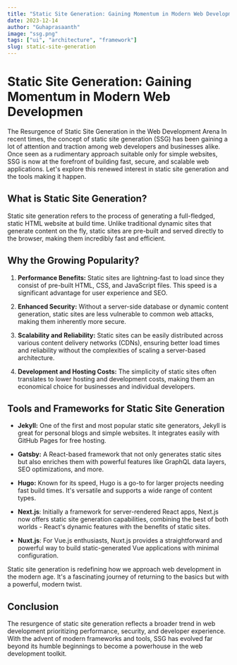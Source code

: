 ```yaml
---
title: "Static Site Generation: Gaining Momentum in Modern Web Developmen"
date: 2023-12-14
author: "Guhaprasaanth"
image: "ssg.png"
tags: ["ui", "architecture", "framework"]
slug: static-site-generation
---
```

# Static Site Generation: Gaining Momentum in Modern Web Developmen
The Resurgence of Static Site Generation in the Web Development Arena
In recent times, the concept of static site generation (SSG) has been gaining a lot of attention and traction among web developers and businesses alike. Once seen as a rudimentary approach suitable only for simple websites, SSG is now at the forefront of building fast, secure, and scalable web applications. Let's explore this renewed interest in static site generation and the tools making it happen.

## What is Static Site Generation?
Static site generation refers to the process of generating a full-fledged, static HTML website at build time. Unlike traditional dynamic sites that generate content on the fly, static sites are pre-built and served directly to the browser, making them incredibly fast and efficient.

## Why the Growing Popularity?
1. **Performance Benefits:**
Static sites are lightning-fast to load since they consist of pre-built HTML, CSS, and JavaScript files. This speed is a significant advantage for user experience and SEO.

2. **Enhanced Security:**
Without a server-side database or dynamic content generation, static sites are less vulnerable to common web attacks, making them inherently more secure.

3. **Scalability and Reliability:**
Static sites can be easily distributed across various content delivery networks (CDNs), ensuring better load times and reliability without the complexities of scaling a server-based architecture.

4. **Development and Hosting Costs:**
The simplicity of static sites often translates to lower hosting and development costs, making them an economical choice for businesses and individual developers.

## Tools and Frameworks for Static Site Generation
- **Jekyll:** One of the first and most popular static site generators, Jekyll is great for personal blogs and simple websites. It integrates easily with GitHub Pages for free hosting.

- **Gatsby:** A React-based framework that not only generates static sites but also enriches them with powerful features like GraphQL data layers, SEO optimizations, and more.

- **Hugo:** Known for its speed, Hugo is a go-to for larger projects needing fast build times. It's versatile and supports a wide range of content types.

- **Next.js**: Initially a framework for server-rendered React apps, Next.js now offers static site generation capabilities, combining the best of both worlds - React's dynamic features with the benefits of static sites.

- **Nuxt.js**: For Vue.js enthusiasts, Nuxt.js provides a straightforward and powerful way to build static-generated Vue applications with minimal configuration.

Static site generation is redefining how we approach web development in the modern age. It's a fascinating journey of returning to the basics but with a powerful, modern twist.

## Conclusion
The resurgence of static site generation reflects a broader trend in web development prioritizing performance, security, and developer experience. With the advent of modern frameworks and tools, SSG has evolved far beyond its humble beginnings to become a powerhouse in the web development toolkit.
